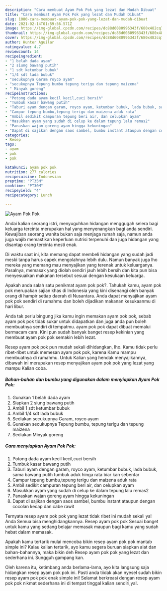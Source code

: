 ```yaml
---
description: "Cara membuat Ayam Pok Pok yang lezat dan Mudah Dibuat"
title: "Cara membuat Ayam Pok Pok yang lezat dan Mudah Dibuat"
slug: 1080-cara-membuat-ayam-pok-pok-yang-lezat-dan-mudah-dibuat
date: 2021-02-14T01:59:56.571Z
image: https://img-global.cpcdn.com/recipes/dc88d6080996343f/680x482cq70/ayam-pok-pok-foto-resep-utama.jpg
thumbnail: https://img-global.cpcdn.com/recipes/dc88d6080996343f/680x482cq70/ayam-pok-pok-foto-resep-utama.jpg
cover: https://img-global.cpcdn.com/recipes/dc88d6080996343f/680x482cq70/ayam-pok-pok-foto-resep-utama.jpg
author: Hunter Aguilar
ratingvalue: 4.7
reviewcount: 14
recipeingredient:
- "1 belah dada ayam"
- "2 siung bawang putih"
- "1 sdt ketumbar bubuk"
- "1/4 sdt lada bubuk"
- "secukupnya Garam royco ayam"
- "secukupnya Tepung bumbu tepung terigu dan tepung maizena"
- " Minyak goreng"
recipeinstructions:
- "Potong dada ayam kecil kecil,cuci bersih"
- "Tumbuk kasar bawang putih"
- "Taburi ayam dengan garam, royco ayam, ketumbar bubuk, lada bubuk, sama bawang putih tumbuk aduk hinga rata biar kan sebentar"
- "Campur tepung bumbu,tepung terigu dan maizena aduk rata"
- "Ambil sedikit campuran tepung beri air, dan celupkan ayam"
- "Masukkan ayam yang sudah di celup ke dalam tepung lalu remas2"
- "Panaskan wajan goreng ayam hingga kekuningan"
- "Dapat di sajikan dengan saos sambel, bumbu instant ataupun dengan cocolan kecap dan cabe rawit"
categories:
- Resep
tags:
- ayam
- pok
- pok

katakunci: ayam pok pok 
nutrition: 277 calories
recipecuisine: Indonesian
preptime: "PT35M"
cooktime: "PT30M"
recipeyield: "4"
recipecategory: Lunch

---
```



![Ayam Pok Pok](https://img-global.cpcdn.com/recipes/dc88d6080996343f/680x482cq70/ayam-pok-pok-foto-resep-utama.jpg)

Andai kalian seorang istri, menyuguhkan hidangan menggugah selera bagi keluarga tercinta merupakan hal yang menyenangkan bagi anda sendiri. Kewajiban seorang  wanita bukan saja menjaga rumah saja, namun anda juga wajib memastikan keperluan nutrisi terpenuhi dan juga hidangan yang disantap orang tercinta mesti enak.

Di waktu  saat ini, kita memang dapat membeli hidangan yang sudah jadi meski tanpa harus capek mengolahnya lebih dulu. Namun banyak juga lho mereka yang memang mau menyajikan yang terenak untuk keluarganya. Pasalnya, memasak yang diolah sendiri jauh lebih bersih dan kita pun bisa menyesuaikan makanan tersebut sesuai dengan kesukaan keluarga. 



Apakah anda salah satu penikmat ayam pok pok?. Tahukah kamu, ayam pok pok merupakan sajian khas di Indonesia yang kini disenangi oleh banyak orang di hampir setiap daerah di Nusantara. Anda dapat menyajikan ayam pok pok sendiri di rumahmu dan boleh dijadikan makanan kesukaanmu di hari libur.

Anda tak perlu bingung jika kamu ingin memakan ayam pok pok, sebab ayam pok pok tidak sukar untuk didapatkan dan juga anda pun boleh membuatnya sendiri di tempatmu. ayam pok pok dapat dibuat memalui bermacam cara. Kini pun sudah banyak banget resep kekinian yang membuat ayam pok pok semakin lebih lezat.

Resep ayam pok pok pun mudah sekali dihidangkan, lho. Kamu tidak perlu ribet-ribet untuk memesan ayam pok pok, karena Kamu mampu membuatnya di rumahmu. Untuk Kalian yang hendak menyajikannya, dibawah ini merupakan resep menyajikan ayam pok pok yang lezat yang mampu Kalian coba.

<!--inarticleads1-->

##### Bahan-bahan dan bumbu yang digunakan dalam menyiapkan Ayam Pok Pok:

1. Gunakan 1 belah dada ayam
1. Siapkan 2 siung bawang putih
1. Ambil 1 sdt ketumbar bubuk
1. Ambil 1/4 sdt lada bubuk
1. Sediakan secukupnya Garam, royco ayam
1. Gunakan secukupnya Tepung bumbu, tepung terigu dan tepung maizena
1. Sediakan  Minyak goreng




<!--inarticleads2-->

##### Cara menyiapkan Ayam Pok Pok:

1. Potong dada ayam kecil kecil,cuci bersih
1. Tumbuk kasar bawang putih
1. Taburi ayam dengan garam, royco ayam, ketumbar bubuk, lada bubuk, sama bawang putih tumbuk aduk hinga rata biar kan sebentar
1. Campur tepung bumbu,tepung terigu dan maizena aduk rata
1. Ambil sedikit campuran tepung beri air, dan celupkan ayam
1. Masukkan ayam yang sudah di celup ke dalam tepung lalu remas2
1. Panaskan wajan goreng ayam hingga kekuningan
1. Dapat di sajikan dengan saos sambel, bumbu instant ataupun dengan cocolan kecap dan cabe rawit




Ternyata resep ayam pok pok yang lezat tidak ribet ini mudah sekali ya! Anda Semua bisa menghidangkannya. Resep ayam pok pok Sesuai banget untuk kamu yang sedang belajar memasak maupun bagi kamu yang sudah hebat dalam memasak.

Apakah kamu tertarik mulai mencoba bikin resep ayam pok pok mantab simple ini? Kalau kalian tertarik, ayo kamu segera buruan siapkan alat dan bahan-bahannya, maka bikin deh Resep ayam pok pok yang lezat dan sederhana ini. Sungguh gampang kan. 

Oleh karena itu, ketimbang anda berlama-lama, ayo kita langsung saja hidangkan resep ayam pok pok ini. Pasti anda tiidak akan nyesel sudah bikin resep ayam pok pok enak simple ini! Selamat berkreasi dengan resep ayam pok pok nikmat sederhana ini di tempat tinggal kalian sendiri,ya!.

